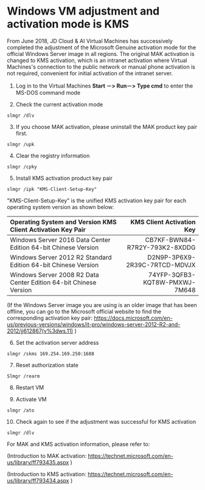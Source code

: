 # Windows VM adjustment and activation mode is KMS

From June 2018, JD Cloud & AI Virtual Machines has successively completed the adjustment of the Microsoft Genuine activation mode for the official Windows Server image in all regions. The original MAK activation is changed to KMS activation, which is an intranet activation where Virtual Machines's connection to the public network or manual phone activation is not required, convenient for initial activation of the intranet server.

1. Log in to the Virtual Machines **Start －> Run－> Type cmd** to enter the MS-DOS command mode

2. Check the current activation mode

```
slmgr /dlv
```

3. If you choose MAK activation, please uninstall the MAK product key pair first.

```
slmgr /upk
```

4. Clear the registry information

```
slmgr /cpky
```

5. Install KMS activation product key pair

```
slmgr /ipk "KMS-Client-Setup-Key"
```

"KMS-Client-Setup-Key" is the unified KMS activation key pair for each operating system version as shown below:

| Operating System and Version KMS Client Activation Key Pair                 | KMS Client Activation Key                |
| :------------------- | -------------------: |
| Windows Server 2016 Data Center Edition 64-bit Chinese Version  | CB7KF-BWN84-R7R2Y-793K2-8XDDG |
| Windows Server 2012 R2 Standard Edition 64-bit Chinese Version  | D2N9P-3P6X9-2R39C-7RTCD-MDVJX  |
| Windows Server 2008 R2 Data Center Edition 64-bit Chinese Version  | 74YFP-3QFB3-KQT8W-PMXWJ-7M648  |

(If the Windows Server image you are using is an older image that has been offline, you can go to the Microsoft official website to find the corresponding activation key pair: https://docs.microsoft.com/en-us/previous-versions/windows/it-pro/windows-server-2012-R2-and-2012/jj612867(v%3dws.11) )

6. Set the activation server address

```
slmgr /skms 169.254.169.250:1688
```

7. Reset authorization state

```
Slmgr /rearm
```

8. Restart VM

9. Activate VM

```
slmgr /ato
```

10. Check again to see if the adjustment was successful for KMS activation

```
slmgr /dlv
```

For MAK and KMS activation information, please refer to:

(Introduction to MAK activation: https://technet.microsoft.com/en-us/library/ff793435.aspx )

(Introduction to KMS activation: https://technet.microsoft.com/en-us/library/ff793434.aspx )
